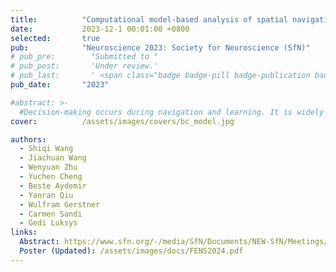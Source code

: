 ```yaml
---
title:          "Computational model-based analysis of spatial navigation strategies under stress and uncertainty using place, distance and border cells"
date:           2023-12-1 00:01:00 +0800
selected:       true
pub:            "Neuroscience 2023: Society for Neuroscience (SfN)"
# pub_pre:        "Submitted to "
# pub_post:       'Under review.'
# pub_last:       ' <span class="badge badge-pill badge-publication badge-success">Spotlight</span>'
pub_date:       "2023"

#abstract: >-
  #Decision-making occurs during navigation and learning. It is widely studied in choice behaviors, but less well understood in natural and more continuous settings, especially under stress and uncertainty. This process could be investigated in rodent spatial navigation, which has been modeled with place-cell-based models. However, traditional models usually ignored detailed trajectories or kinematics. Here we extended a place cell-based reinforcement learning model to include detailed kinematics and used it to investigate the role of motivational stress in Morris Water Maze. We performed experiments with two strains of mice learning two versions of the task under different water temperatures: the task with a fixed platform location and the task where platform location varied randomly between two positions. Using computational modeling and parameter estimation, we were able to not only reproduce detailed mouse behaviors but also reveal computational correlates of temperature-based behavioral differences. We then extended the model to include a wall-distance-based component, where spatial learning would be guided not just by place information but also by a cue-like signal -- distance to the wall, which reproduced mouse behavior in tasks with uncertain platform positions better than place-cell-based strategies alone. Based on that, we further implemented a more biologically plausible model that uses a combination of border (boundary) cells and place cells. We finally compared the performance of models with only place cells, place and distance cells, and place and border cells in different experimental conditions and genetic strains of mice and performed parameter estimation to find the best-fitting model settings and parameters for each animal. Our findings provide insights into computational mechanisms underlying spatial navigation in mice and how various modulators influence it.
cover:          /assets/images/covers/bc_model.jpg

authors:
  - Shiqi Wang
  - Jiachuan Wang
  - Wenyuan Zhu
  - Yuchen Cheng
  - Beste Aydemir
  - Yanran Qiu
  - Wulfram Gerstner
  - Carmen Sandi
  - Gedi Luksys
links:
  Abstract: https://www.sfn.org/-/media/SfN/Documents/NEW-SfN/Meetings/Neuroscience-2023/Abstracts/Abstract-PDFs/SFN23_Abstracts-PDF-Posters_MON_AM.pdf#page=1146
  Poster (Updated): /assets/images/docs/FENS2024.pdf
---
```

